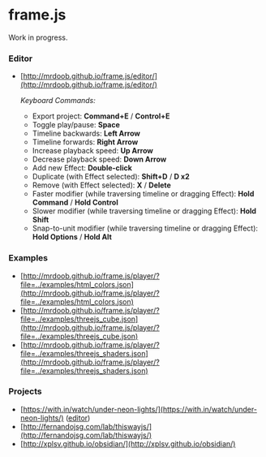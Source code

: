 # frame.js

Work in progress.

### Editor

* [http://mrdoob.github.io/frame.js/editor/](http://mrdoob.github.io/frame.js/editor/)

	_Keyboard Commands:_
	* Export project: **Command+E** / **Control+E**
	* Toggle play/pause: **Space**
	* Timeline backwards: **Left Arrow**
	* Timeline forwards: **Right Arrow**
	* Increase playback speed: **Up Arrow**
	* Decrease playback speed: **Down Arrow**
	* Add new Effect: **Double-click**
	* Duplicate (with Effect selected): **Shift+D** / **D x2**
	* Remove (with Effect selected): **X** / **Delete**
	* Faster modifier (while traversing timeline or dragging Effect): **Hold Command** / **Hold Control**
	* Slower modifier (while traversing timeline or dragging Effect): **Hold Shift**
	* Snap-to-unit modifier (while traversing timeline or dragging Effect): **Hold Options** / **Hold Alt**

### Examples

* [http://mrdoob.github.io/frame.js/player/?file=../examples/html_colors.json](http://mrdoob.github.io/frame.js/player/?file=../examples/html_colors.json)
* [http://mrdoob.github.io/frame.js/player/?file=../examples/threejs_cube.json](http://mrdoob.github.io/frame.js/player/?file=../examples/threejs_cube.json)
* [http://mrdoob.github.io/frame.js/player/?file=../examples/threejs_shaders.json](http://mrdoob.github.io/frame.js/player/?file=../examples/threejs_shaders.json)

### Projects

* [https://with.in/watch/under-neon-lights/](https://with.in/watch/under-neon-lights/) ([editor](https://within-unlimited.github.io/under-neon-lights/))
* [http://fernandojsg.com/lab/thiswayjs/](http://fernandojsg.com/lab/thiswayjs/)
* [http://xplsv.github.io/obsidian/](http://xplsv.github.io/obsidian/)
